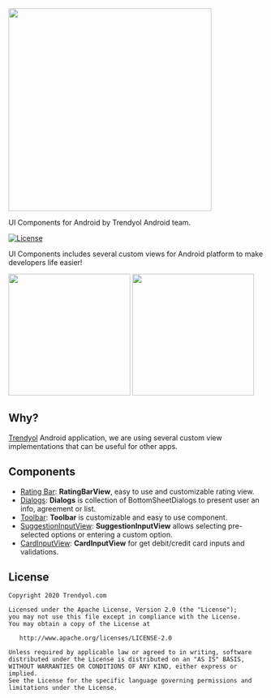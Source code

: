 
<img src="https://raw.githubusercontent.com/Trendyol/android-ui-components/master/images/logo.png" width="400"/>

UI Components for Android by Trendyol Android team.

[![License](https://img.shields.io/badge/License-Apache%202.0-blue.svg)](https://opensource.org/licenses/Apache-2.0)

UI Components includes several custom views for Android platform to make developers life easier!

<img src="https://raw.githubusercontent.com/Trendyol/android-ui-components/master/images/1.png" width="240"/> <img src="https://raw.githubusercontent.com/Trendyol/android-ui-components/master/images/2.png" width="240"/>

## Why? ##
[Trendyol](https://play.google.com/store/apps/details?id=trendyol.com) Android application, we are using several custom view implementations that can be useful for other apps.

## Components ## 
* [Rating Bar](https://github.com/Trendyol/android-ui-components/tree/master/libraries/rating-bar): **RatingBarView**, easy to use and customizable rating view.
* [Dialogs](https://github.com/Trendyol/android-ui-components/tree/master/libraries/dialogs): **Dialogs** is collection of BottomSheetDialogs to present user an info, agreement or list.
* [Toolbar](https://github.com/Trendyol/android-ui-components/tree/master/libraries/toolbar): **Toolbar** is customizable and easy to use component.
* [SuggestionInputView](https://github.com/Trendyol/android-ui-components/tree/master/libraries/suggestion-input-view): **SuggestionInputView** allows selecting pre-selected options or entering a custom option.
* [CardInputView](https://github.com/Trendyol/android-ui-components/tree/master/libraries/card-input-view): **CardInputView** for get debit/credit card inputs and validations.

License
--------
    Copyright 2020 Trendyol.com

    Licensed under the Apache License, Version 2.0 (the "License");
    you may not use this file except in compliance with the License.
    You may obtain a copy of the License at

       http://www.apache.org/licenses/LICENSE-2.0

    Unless required by applicable law or agreed to in writing, software
    distributed under the License is distributed on an "AS IS" BASIS,
    WITHOUT WARRANTIES OR CONDITIONS OF ANY KIND, either express or implied.
    See the License for the specific language governing permissions and
    limitations under the License.
